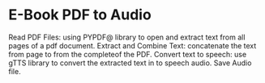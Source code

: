 # E-Book PDF to Audio
Read PDF Files:
using PYPDF@ library to open and extract text from all pages of a pdf document.
Extract and Combine Text:
concatenate the text from page to from the completeof the PDF.
Convert text to speech:
use gTTS library to convert the extracted text in to speech audio.
Save Audio file.
